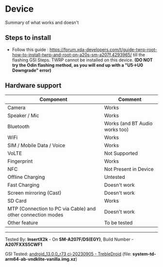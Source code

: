 # Device

Summary of what works and doesn't

## Steps to install

* Follow this guide : https://forum.xda-developers.com/t/guide-twrp-root-how-to-install-twrp-and-root-on-a20s-sm-a207f.4293965/ till the flashing GSI Steps. TWRP cannot be installed on this device. **(DO NOT try the Odin flashing method, as you will end up with a "U5->U0 Downgrade" error)**

## Hardware support

| Component                 |      Comment                                              |
|---------------------------|-----------------------------------------------------------|
| Camera                    | Works                                                     |
| Speaker / Mic             | Works                                                     |
| Bluetooth                 | Works (and BT Audio works too)                            |
| WiFi                      | Works                                                     |
| SIM / Mobile Data / Voice | Works                                                     |
| VoLTE                     | Not Supported                                             |
| Fingerprint               | Works                                                     |
| NFC                       | Not Present in Device                                     |
| Offline Charging          | Untested                                                  |
| Fast Charging             | Doesn't work                                              |
| Screen mirroring (Cast)   | Doesn't work                                              |
| SD Card                   | Works                                                     |
| MTP (Connection to PC via Cable) and other connection modes | Doesn't work                             |
| Other feature             | To be tested                                              |
---

Tested By: **InsertX2k** - On **SM-A207F/DS(EGY)**, Build Number - **A207FXXS5CWF1**

GSI Tested: [android_13.0.0_r73 ci-20230905 - TrebleDroid](https://github.com/TrebleDroid/treble_experimentations/releases/tag/ci-20230905) (file: **system-td-arm64-ab-vndklite-vanilla.img.xz**)